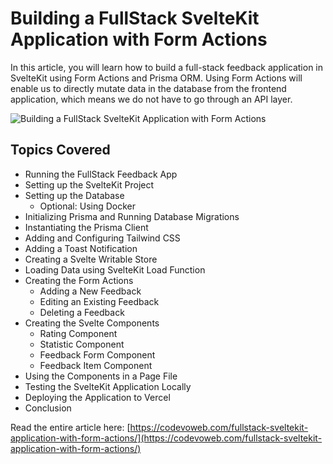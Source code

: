 # Building a FullStack SvelteKit Application with Form Actions

In this article, you will learn how to build a full-stack feedback application in SvelteKit using Form Actions and Prisma ORM. Using Form Actions will enable us to directly mutate data in the database from the frontend application, which means we do not have to go through an API layer.

![Building a FullStack SvelteKit Application with Form Actions](https://codevoweb.com/wp-content/uploads/2023/08/Building-a-FullStack-SvelteKit-Application-with-Form-Actions.webp)

## Topics Covered

- Running the FullStack Feedback App
- Setting up the SvelteKit Project
- Setting up the Database
    - Optional: Using Docker
- Initializing Prisma and Running Database Migrations
- Instantiating the Prisma Client
- Adding and Configuring Tailwind CSS
- Adding a Toast Notification
- Creating a Svelte Writable Store
- Loading Data using SvelteKit Load Function
- Creating the Form Actions
    - Adding a New Feedback
    - Editing an Existing Feedback
    - Deleting a Feedback
- Creating the Svelte Components
    - Rating Component
    - Statistic Component
    - Feedback Form Component
    - Feedback Item Component
- Using the Components in a Page File
- Testing the SvelteKit Application Locally
- Deploying the Application to Vercel
- Conclusion

Read the entire article here: [https://codevoweb.com/fullstack-sveltekit-application-with-form-actions/](https://codevoweb.com/fullstack-sveltekit-application-with-form-actions/)

